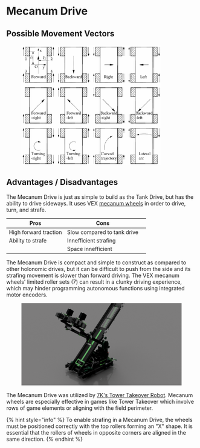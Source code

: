 # Mecanum Drive

## Possible Movement Vectors

<figure><img src="../../.gitbook/assets/image (308).png" alt=""><figcaption></figcaption></figure>

## Advantages / Disadvantages

The Mecanum Drive is just as simple to build as the Tank Drive, but has the ability to drive sideways. It uses VEX [mecanum wheels](../misc.-vex-parts-1/motion/mecanum-wheels.md) in order to drive, turn, and strafe.

<table><thead><tr><th>Pros</th><th>Cons</th><th data-hidden></th></tr></thead><tbody><tr><td>High forward traction</td><td>Slow compared to tank drive</td><td></td></tr><tr><td>Ability to strafe</td><td>Innefficient strafing</td><td></td></tr><tr><td></td><td>Space innefficient </td><td></td></tr></tbody></table>

The Mecanum Drive is compact and simple to construct as compared to other holonomic drives, but it can be difficult to push from the side and its strafing movement is slower than forward driving. The VEX mecanum wheels' limited roller sets (7) can result in a clunky driving experience, which may hinder programming autonomous functions using integrated motor encoders.

<figure><img src="../../.gitbook/assets/7k-1.png" alt=""><figcaption></figcaption></figure>

The Mecanum Drive was utilized by [7K's Tower Takeover Robot](https://www.youtube.com/watch?v=vGkMw4Nx-Ks). Mecanum wheels are especially effective in games like Tower Takeover which involve rows of game elements or aligning with the field perimeter.

{% hint style="info" %}
To enable strafing in a Mecanum Drive, the wheels must be positioned correctly with the top rollers forming an "X" shape. It is essential that the rollers of wheels in opposite corners are aligned in the same direction.
{% endhint %}

